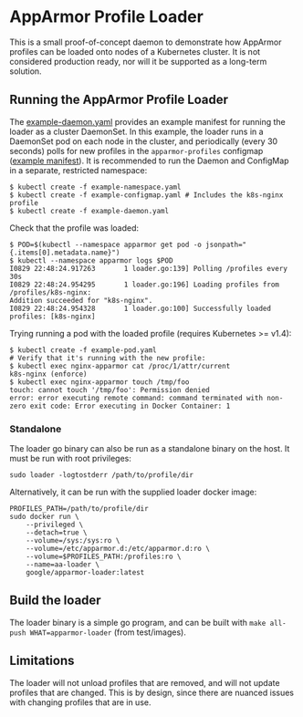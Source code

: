 # AppArmor Profile Loader

This is a small proof-of-concept daemon to demonstrate how AppArmor profiles can be loaded onto
nodes of a Kubernetes cluster. It is not considered production ready, nor will it be supported as a
long-term solution.

## Running the AppArmor Profile Loader

The [example-daemon.yaml](example-daemon.yaml) provides an example manifest for running the loader
as a cluster DaemonSet. In this example, the loader runs in a DaemonSet pod on each node in the
cluster, and periodically (every 30 seconds) polls for new profiles in the `apparmor-profiles`
configmap ([example manifest](example-configmap.yaml)). It is recommended to run the Daemon and
ConfigMap in a separate, restricted namespace:

    $ kubectl create -f example-namespace.yaml
    $ kubectl create -f example-configmap.yaml # Includes the k8s-nginx profile
    $ kubectl create -f example-daemon.yaml

Check that the profile was loaded:

    $ POD=$(kubectl --namespace apparmor get pod -o jsonpath="{.items[0].metadata.name}")
    $ kubectl --namespace apparmor logs $POD
    I0829 22:48:24.917263       1 loader.go:139] Polling /profiles every 30s
    I0829 22:48:24.954295       1 loader.go:196] Loading profiles from /profiles/k8s-nginx:
    Addition succeeded for "k8s-nginx".
    I0829 22:48:24.954328       1 loader.go:100] Successfully loaded profiles: [k8s-nginx]

Trying running a pod with the loaded profile (requires Kubernetes >= v1.4):

    $ kubectl create -f example-pod.yaml
    # Verify that it's running with the new profile:
    $ kubectl exec nginx-apparmor cat /proc/1/attr/current
    k8s-nginx (enforce)
    $ kubectl exec nginx-apparmor touch /tmp/foo
    touch: cannot touch '/tmp/foo': Permission denied
    error: error executing remote command: command terminated with non-zero exit code: Error executing in Docker Container: 1


### Standalone

The loader go binary can also be run as a standalone binary on the host. It must be run with root
privileges:

    sudo loader -logtostderr /path/to/profile/dir

Alternatively, it can be run with the supplied loader docker image:

    PROFILES_PATH=/path/to/profile/dir
    sudo docker run \
        --privileged \
        --detach=true \
        --volume=/sys:/sys:ro \
        --volume=/etc/apparmor.d:/etc/apparmor.d:ro \
        --volume=$PROFILES_PATH:/profiles:ro \
        --name=aa-loader \
        google/apparmor-loader:latest

## Build the loader

The loader binary is a simple go program, and can be built with `make all-push WHAT=apparmor-loader`
(from test/images).

## Limitations

The loader will not unload profiles that are removed, and will not update profiles that are changed.
This is by design, since there are nuanced issues with changing profiles that are in use.
